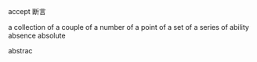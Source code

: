 accept 断言

a collection of 
a couple of
a number of 
a point of
a set of
a series of
ability
absence
absolute

abstrac